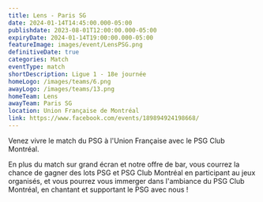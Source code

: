 ```yaml
---
title: Lens - Paris SG
date: 2024-01-14T14:45:00.000-05:00
publishdate: 2023-08-01T12:00:00.000-05:00
expiryDate: 2024-01-14T19:00:00.000-05:00
featureImage: images/event/LensPSG.png
definitiveDate: true
categories: Match
eventType: match
shortDescription: Ligue 1 - 18e journée
homeLogo: /images/teams/6.png
awayLogo: /images/teams/13.png
homeTeam: Lens
awayTeam: Paris SG
location: Union Française de Montréal
link: https://www.facebook.com/events/189894924198668/
---
```


Venez vivre le match du PSG à l'Union Française avec le PSG Club Montréal.

En plus du match sur grand écran et notre offre de bar, vous courrez la chance de gagner des lots PSG et PSG Club Montréal en participant au jeux organisés, et vous pourrez vous immerger dans l'ambiance du PSG Club Montréal, en chantant et supportant le PSG avec nous !
